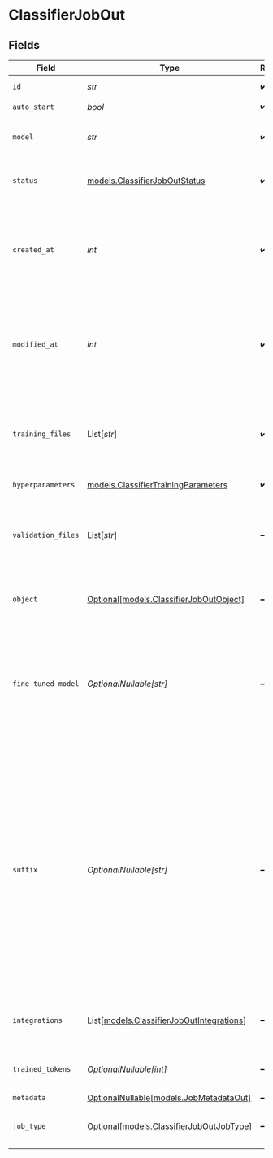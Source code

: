 # ClassifierJobOut


## Fields

| Field                                                                                                                                                                                                                                   | Type                                                                                                                                                                                                                                    | Required                                                                                                                                                                                                                                | Description                                                                                                                                                                                                                             |
| --------------------------------------------------------------------------------------------------------------------------------------------------------------------------------------------------------------------------------------- | --------------------------------------------------------------------------------------------------------------------------------------------------------------------------------------------------------------------------------------- | --------------------------------------------------------------------------------------------------------------------------------------------------------------------------------------------------------------------------------------- | --------------------------------------------------------------------------------------------------------------------------------------------------------------------------------------------------------------------------------------- |
| `id`                                                                                                                                                                                                                                    | *str*                                                                                                                                                                                                                                   | :heavy_check_mark:                                                                                                                                                                                                                      | The ID of the job.                                                                                                                                                                                                                      |
| `auto_start`                                                                                                                                                                                                                            | *bool*                                                                                                                                                                                                                                  | :heavy_check_mark:                                                                                                                                                                                                                      | N/A                                                                                                                                                                                                                                     |
| `model`                                                                                                                                                                                                                                 | *str*                                                                                                                                                                                                                                   | :heavy_check_mark:                                                                                                                                                                                                                      | The name of the model to fine-tune.                                                                                                                                                                                                     |
| `status`                                                                                                                                                                                                                                | [models.ClassifierJobOutStatus](../models/classifierjoboutstatus.md)                                                                                                                                                                    | :heavy_check_mark:                                                                                                                                                                                                                      | The current status of the fine-tuning job.                                                                                                                                                                                              |
| `created_at`                                                                                                                                                                                                                            | *int*                                                                                                                                                                                                                                   | :heavy_check_mark:                                                                                                                                                                                                                      | The UNIX timestamp (in seconds) for when the fine-tuning job was created.                                                                                                                                                               |
| `modified_at`                                                                                                                                                                                                                           | *int*                                                                                                                                                                                                                                   | :heavy_check_mark:                                                                                                                                                                                                                      | The UNIX timestamp (in seconds) for when the fine-tuning job was last modified.                                                                                                                                                         |
| `training_files`                                                                                                                                                                                                                        | List[*str*]                                                                                                                                                                                                                             | :heavy_check_mark:                                                                                                                                                                                                                      | A list containing the IDs of uploaded files that contain training data.                                                                                                                                                                 |
| `hyperparameters`                                                                                                                                                                                                                       | [models.ClassifierTrainingParameters](../models/classifiertrainingparameters.md)                                                                                                                                                        | :heavy_check_mark:                                                                                                                                                                                                                      | N/A                                                                                                                                                                                                                                     |
| `validation_files`                                                                                                                                                                                                                      | List[*str*]                                                                                                                                                                                                                             | :heavy_minus_sign:                                                                                                                                                                                                                      | A list containing the IDs of uploaded files that contain validation data.                                                                                                                                                               |
| `object`                                                                                                                                                                                                                                | [Optional[models.ClassifierJobOutObject]](../models/classifierjoboutobject.md)                                                                                                                                                          | :heavy_minus_sign:                                                                                                                                                                                                                      | The object type of the fine-tuning job.                                                                                                                                                                                                 |
| `fine_tuned_model`                                                                                                                                                                                                                      | *OptionalNullable[str]*                                                                                                                                                                                                                 | :heavy_minus_sign:                                                                                                                                                                                                                      | The name of the fine-tuned model that is being created. The value will be `null` if the fine-tuning job is still running.                                                                                                               |
| `suffix`                                                                                                                                                                                                                                | *OptionalNullable[str]*                                                                                                                                                                                                                 | :heavy_minus_sign:                                                                                                                                                                                                                      | Optional text/code that adds more context for the model. When given a `prompt` and a `suffix` the model will fill what is between them. When `suffix` is not provided, the model will simply execute completion starting with `prompt`. |
| `integrations`                                                                                                                                                                                                                          | List[[models.ClassifierJobOutIntegrations](../models/classifierjoboutintegrations.md)]                                                                                                                                                  | :heavy_minus_sign:                                                                                                                                                                                                                      | A list of integrations enabled for your fine-tuning job.                                                                                                                                                                                |
| `trained_tokens`                                                                                                                                                                                                                        | *OptionalNullable[int]*                                                                                                                                                                                                                 | :heavy_minus_sign:                                                                                                                                                                                                                      | Total number of tokens trained.                                                                                                                                                                                                         |
| `metadata`                                                                                                                                                                                                                              | [OptionalNullable[models.JobMetadataOut]](../models/jobmetadataout.md)                                                                                                                                                                  | :heavy_minus_sign:                                                                                                                                                                                                                      | N/A                                                                                                                                                                                                                                     |
| `job_type`                                                                                                                                                                                                                              | [Optional[models.ClassifierJobOutJobType]](../models/classifierjoboutjobtype.md)                                                                                                                                                        | :heavy_minus_sign:                                                                                                                                                                                                                      | The type of job (`FT` for fine-tuning).                                                                                                                                                                                                 |
